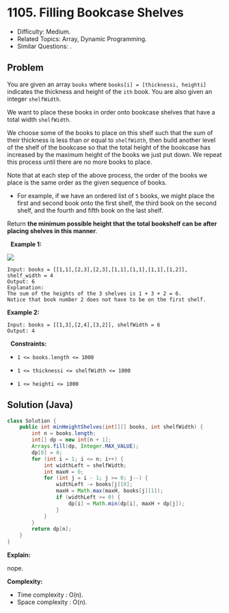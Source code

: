 # 1105. Filling Bookcase Shelves

- Difficulty: Medium.
- Related Topics: Array, Dynamic Programming.
- Similar Questions: .

## Problem

You are given an array ```books``` where ```books[i] = [thicknessi, heighti]``` indicates the thickness and height of the ```ith``` book. You are also given an integer ```shelfWidth```.

We want to place these books in order onto bookcase shelves that have a total width ```shelfWidth```.

We choose some of the books to place on this shelf such that the sum of their thickness is less than or equal to ```shelfWidth```, then build another level of the shelf of the bookcase so that the total height of the bookcase has increased by the maximum height of the books we just put down. We repeat this process until there are no more books to place.

Note that at each step of the above process, the order of the books we place is the same order as the given sequence of books.


	
- For example, if we have an ordered list of ```5``` books, we might place the first and second book onto the first shelf, the third book on the second shelf, and the fourth and fifth book on the last shelf.


Return **the minimum possible height that the total bookshelf can be after placing shelves in this manner**.

 
**Example 1:**

![](https://assets.leetcode.com/uploads/2019/06/24/shelves.png)

```
Input: books = [[1,1],[2,3],[2,3],[1,1],[1,1],[1,1],[1,2]], shelf_width = 4
Output: 6
Explanation:
The sum of the heights of the 3 shelves is 1 + 3 + 2 = 6.
Notice that book number 2 does not have to be on the first shelf.
```

**Example 2:**

```
Input: books = [[1,3],[2,4],[3,2]], shelfWidth = 6
Output: 4
```

 
**Constraints:**


	
- ```1 <= books.length <= 1000```
	
- ```1 <= thicknessi <= shelfWidth <= 1000```
	
- ```1 <= heighti <= 1000```



## Solution (Java)

```java
class Solution {
    public int minHeightShelves(int[][] books, int shelfWidth) {
        int n = books.length;
        int[] dp = new int[n + 1];
        Arrays.fill(dp, Integer.MAX_VALUE);
        dp[0] = 0;
        for (int i = 1; i <= n; i++) {
            int widthLeft = shelfWidth;
            int maxH = 0;
            for (int j = i - 1; j >= 0; j--) {
                widthLeft -= books[j][0];
                maxH = Math.max(maxH, books[j][1]);
                if (widthLeft >= 0) {
                    dp[i] = Math.min(dp[i], maxH + dp[j]);
                }
            }
        }
        return dp[n];
    }
}
```

**Explain:**

nope.

**Complexity:**

* Time complexity : O(n).
* Space complexity : O(n).
